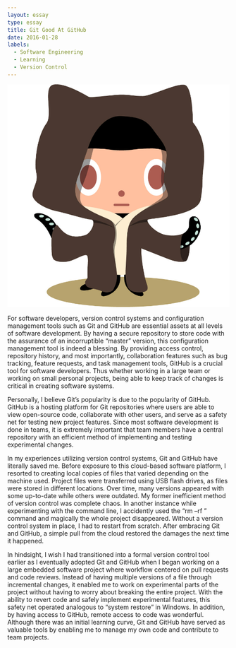 ```yaml
---
layout: essay
type: essay
title: Git Good At GitHub
date: 2016-01-28
labels:
  - Software Engineering
  - Learning
  - Version Control
---
```

<img class="ui medium right floated rounded image" src="../images/github.jpg">

For software developers, version control systems and configuration management tools such as Git and GitHub are essential assets at all levels of software development. By having a secure repository to store code with the assurance of an incorruptible “master” version, this configuration management tool is indeed a blessing. By providing access control, repository history, and most importantly, collaboration features such as bug tracking, feature requests, and task management tools, GitHub is a crucial tool for software developers. Thus whether working in a large team or working on small personal projects, being able to keep track of changes is critical in creating software systems.

Personally, I believe Git’s popularity is due to the popularity of GitHub. GitHub is a hosting platform for Git repositories where users are able to view open-source code, collaborate with other users, and serve as a safety net for testing new project features. Since most software development is done in teams, it is extremely important that team members have a central repository with an efficient method of implementing and testing experimental changes. 

In my experiences utilizing version control systems, Git and GitHub have literally saved me. Before exposure to this cloud-based software platform, I resorted to creating local copies of files that varied depending on the machine used. Project files were transferred using USB flash drives, as files were stored in different locations. Over time, many versions appeared with some up-to-date while others were outdated. My former inefficient method of version control was complete chaos. In another instance while experimenting with the command line, I accidently used the “rm –rf <directory>” command and magically the whole project disappeared. Without a version control system in place, I had to restart from scratch. After embracing Git and GitHub, a simple pull from the cloud restored the damages the next time it happened.

In hindsight, I wish I had transitioned into a formal version control tool earlier as I eventually adopted Git and GitHub when I began working on a large embedded software project where workflow centered on pull requests and code reviews. Instead of having multiple versions of a file through incremental changes, it enabled me to work on experimental parts of the project without having to worry about breaking the entire project. With the ability to revert code and safely implement experimental features, this safety net operated analogous to “system restore” in Windows. In addition, by having access to GitHub, remote access to code was wonderful. Although there was an initial learning curve, Git and GitHub have served as valuable tools by enabling me to manage my own code and contribute to team projects. 
